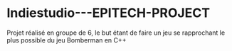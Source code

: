# Indiestudio---EPITECH-PROJECT
Projet réalisé en groupe de 6, le but étant de faire un jeu se rapprochant le plus possible du jeu Bomberman en C++
